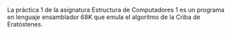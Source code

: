 La práctica 1 de la asignatura Estructura de Computadores 1 es un programa en lenguaje ensamblador 68K que emula el algoritmo de la Criba de Eratóstenes.
